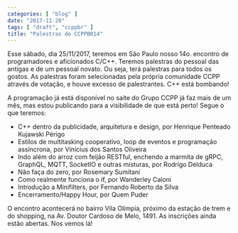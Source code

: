 ```yaml
---
categories: [ "blog" ]
date: "2017-11-20"
tags: [ "draft", "ccppbr" ]
title: "Palestras do CCPPBR14"
---
```

Esse sábado, dia 25/11/2017, teremos em São Paulo nosso 14o. encontro
de programadores e aficionados C/C++. Teremos palestras do pessoal das
antigas e de um pessoal novato. Ou seja, terá palestras para todos
os gostos. As palestras foram selecionadas pela própria comunidade
CCPP através de votação, e houve excesso de palestrantes. C++ está
bombando!

A programação já está disponível no saite do Grupo CCPP já faz
mais de um mês, mas estou publicando para a visibilidade de que está
perto! Segue o que teremos:

 - C++ dentro da publicidade, arquitetura e design, por Henrique Penteado
 Kujawski Périgo
 - Estilos de multitasking cooperativo, loop de eventos e programação
 assíncrona, por Vinícius dos Santos Oliveira
 - Indo além do arroz com feijão RESTful, enchendo a marmita de gRPC,
 GraphQL, MQTT, SocketIO e outras misturas, por Rodrigo Delduca
 - Não faça do zero, por Rosemary Sumitani
 - Como realmente funciona o if, por Wanderley Caloni
 - Introdução a Minifilters, por Fernando Roberto da Silva
 - Encerramento/Happy Hour, por Quem Puder

O encontro acontecerá no bairro Vila Olímpia, próximo da estação de
trem e do shopping, na Av. Doutor Cardoso de Melo, 1491. As inscrições
ainda estão abertas. Nos vemos lá!
